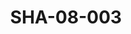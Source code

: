 ---
pid: SHA-08-003
title: SHA-08-003
language: en
original_label: 
rights: Sharhabil Ahmed
location_of_original: Sharhabil Ahmed
photographer_or_studio: 
scanned_from: photograph 12.3 by 20.3
_date: 1971-1972
location: Khartoum, New Saint James
description: Sharhabil Ahmed and his band
additional_notes: 
permission_display: 'yes'
on_server: 'yes'
on_website: 'yes'
permalink: /photopages/en/SHA-08-003
layout: photo-page
---